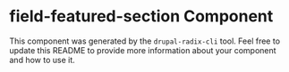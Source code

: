 # field-featured-section Component

This component was generated by the `drupal-radix-cli` tool. Feel free to update this README to provide more information about your component and how to use it.